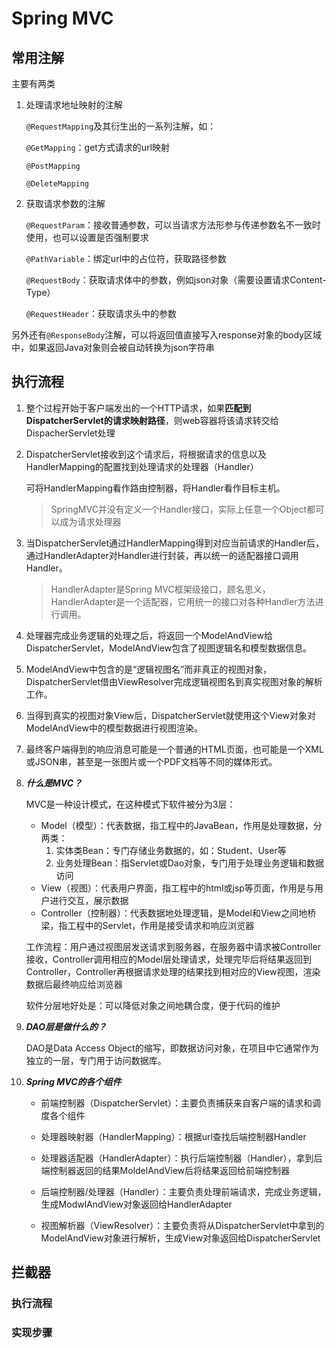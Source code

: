 # Spring MVC

## 常用注解

主要有两类

1. 处理请求地址映射的注解

   `@RequestMapping`及其衍生出的一系列注解，如：

   `@GetMapping`：get方式请求的url映射

   `@PostMapping`

   `@DeleteMapping`

2. 获取请求参数的注解

   `@RequestParam`：接收普通参数，可以当请求方法形参与传递参数名不一致时使用，也可以设置是否强制要求

   `@PathVariable`：绑定url中的占位符，获取路径参数

   `@RequestBody`：获取请求体中的参数，例如json对象（需要设置请求Content-Type）

   `@RequestHeader`：获取请求头中的参数

另外还有`@ResponseBody`注解，可以将返回值直接写入response对象的body区域中，如果返回Java对象则会被自动转换为json字符串

## 执行流程

1. 整个过程开始于客户端发出的一个HTTP请求，如果**匹配到DispatcherServlet的请求映射路径**，则web容器将该请求转交给DispacherServlet处理

2. DispatcherServlet接收到这个请求后，将根据请求的信息以及HandlerMapping的配置找到处理请求的处理器（Handler）

   可将HandlerMapping看作路由控制器，将Handler看作目标主机。

   >  SpringMVC并没有定义一个Handler接口，实际上任意一个Object都可以成为请求处理器

3. 当DispatcherServlet通过HandlerMapping得到对应当前请求的Handler后，通过HandlerAdapter对Handler进行封装，再以统一的适配器接口调用Handler。

   > HandlerAdapter是Spring MVC框架级接口，顾名思义，HandlerAdapter是一个适配器，它用统一的接口对各种Handler方法进行调用。

4. 处理器完成业务逻辑的处理之后，将返回一个ModelAndView给DispatcherServlet，ModelAndView包含了视图逻辑名和模型数据信息。

5. ModelAndView中包含的是“逻辑视图名”而非真正的视图对象，DispatcherServlet借由ViewResolver完成逻辑视图名到真实视图对象的解析工作。

6. 当得到真实的视图对象View后，DispatcherServlet就使用这个View对象对ModelAndView中的模型数据进行视图渲染。

7. 最终客户端得到的响应消息可能是一个普通的HTML页面，也可能是一个XML或JSON串，甚至是一张图片或一个PDF文档等不同的媒体形式。

1. ***什么是MVC？***

   MVC是一种设计模式，在这种模式下软件被分为3层：

   * Model（模型）：代表数据，指工程中的JavaBean，作用是处理数据，分两类：
     1. 实体类Bean：专门存储业务数据的，如：Student、User等
     2. 业务处理Bean：指Servlet或Dao对象，专门用于处理业务逻辑和数据访问
   * View（视图）：代表用户界面，指工程中的html或jsp等页面，作用是与用户进行交互，展示数据
   * Controller（控制器）：代表数据地处理逻辑，是Model和View之间地桥梁，指工程中的Servlet，作用是接受请求和响应浏览器

   工作流程：用户通过视图层发送请求到服务器，在服务器中请求被Controller接收，Controller调用相应的Model层处理请求，处理完毕后将结果返回到Controller，Controller再根据请求处理的结果找到相对应的View视图，渲染数据后最终响应给浏览器

   软件分层地好处是：可以降低对象之间地耦合度，便于代码的维护

2. ***DAO层是做什么的？***

   DAO是Data Access Object的缩写，即数据访问对象，在项目中它通常作为独立的一层，专门用于访问数据库。

3. ***Spring MVC的各个组件***

   * 前端控制器（DispatcherServlet）：主要负责捕获来自客户端的请求和调度各个组件

   * 处理器映射器（HandlerMapping）：根据url查找后端控制器Handler

   * 处理器适配器（HandlerAdapter）：执行后端控制器（Handler），拿到后端控制器返回的结果MoldelAndView后将结果返回给前端控制器

   * 后端控制器/处理器（Handler）：主要负责处理前端请求，完成业务逻辑，生成ModwlAndView对象返回给HandlerAdapter

   * 视图解析器（ViewResolver）：主要负责将从DispatcherServlet中拿到的ModelAndView对象进行解析，生成View对象返回给DispatcherServlet

## 拦截器

### 执行流程

### 实现步骤

